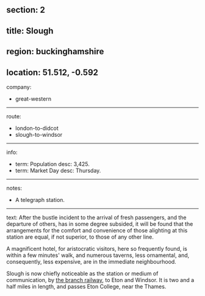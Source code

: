 section: 2
----
title: Slough
----
region: buckinghamshire
----
location: 51.512, -0.592
----
company:
- great-western
----
route:
- london-to-didcot
- slough-to-windsor
----
info:
- term: Population
  desc: 3,425.
- term: Market Day
  desc: Thursday.
----
notes:
- A telegraph station.
----
text: After the bustle incident to the arrival of fresh passengers, and the departure of others, has in some degree subsided, it will be found that the arrangements for the comfort and convenience of those alighting at this station are equal, if not superior, to those of any other line.

A magnificent hotel, for aristocratic visitors, here so frequently found, is within a few minutes' walk, and numerous taverns, less ornamental, and, consequently, less expensive, are in the immediate neighbourhood.

Slough is now chiefly noticeable as the station or medium of communication, by [the branch railway](/routes/slough-to-windsor), to Eton and Windsor. It is two and a half miles in length, and passes Eton College, near the Thames.
